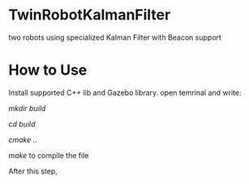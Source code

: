 # TwinRobotKalmanFilter
two robots using specialized Kalman Filter with Beacon support

# How to Use

Install supported C++ lib and Gazebo library.
open temrinal and write:

*mkdir build*

*cd build*

*cmake ..*

*make*
to compile the file





After this step, 



